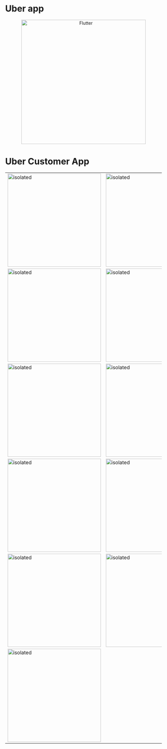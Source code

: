 # Uber app


  <p style="color:blue" align="center"><a href="https://flutter.dev" target="_blank"><img src="https://storage.googleapis.com/cms-storage-bucket/6a07d8a62f4308d2b854.svg" width="400" alt="Flutter"></a></p>

<h1>
  Uber Customer App
</h1>

<table>
  <tr>
    <td valign="top"><img src="https://github.com/TusarMolla/flutter_projects/blob/main/ober_app/ss/1.jpg" alt="isolated" width="300"/></td>
    <td valign="top"><img src="https://github.com/TusarMolla/flutter_projects/blob/main/ober_app/ss/2.jpg" alt="isolated" width="300"/></td>
  </tr>
    <tr>
    <td valign="top"><img src="https://github.com/TusarMolla/flutter_projects/blob/main/ober_app/ss/3.jpg" alt="isolated" width="300"/></td>
    <td valign="top"><img src="https://github.com/TusarMolla/flutter_projects/blob/main/ober_app/ss/4.jpg" alt="isolated" width="300"/></td>
  </tr>
    <tr>
    <td valign="top"><img src="https://github.com/TusarMolla/flutter_projects/blob/main/ober_app/ss/5.jpg" alt="isolated" width="300"/></td>
    <td valign="top"><img src="https://github.com/TusarMolla/flutter_projects/blob/main/ober_app/ss/6.jpg" alt="isolated" width="300"/></td>
  </tr>
    <tr>
    <td valign="top"><img src="https://github.com/TusarMolla/flutter_projects/blob/main/ober_app/ss/7.jpg" alt="isolated" width="300"/></td>
    <td valign="top"><img src="https://github.com/TusarMolla/flutter_projects/blob/main/ober_app/ss/8.jpg" alt="isolated" width="300"/></td>
  </tr>
    <tr>
    <td valign="top"><img src="https://github.com/TusarMolla/flutter_projects/blob/main/ober_app/ss/9.jpg" alt="isolated" width="300"/></td>
    <td valign="top"><img src="https://github.com/TusarMolla/flutter_projects/blob/main/ober_app/ss/10.jpg" alt="isolated" width="300"/></td>
  </tr>
    <tr>
    <td valign="top"><img src="https://github.com/TusarMolla/flutter_projects/blob/main/ober_app/ss/11.jpg" alt="isolated" width="300"/></td>
  </tr>
  
</table>

